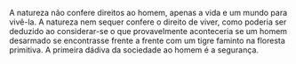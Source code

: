 ﻿A natureza não confere direitos ao homem, apenas a vida e um mundo para vivê-la. A natureza nem sequer confere o direito de viver, como poderia ser deduzido ao considerar-se o que provavelmente aconteceria se um homem desarmado se encontrasse frente a frente com um tigre faminto na floresta primitiva. A primeira dádiva da sociedade ao homem é a segurança.